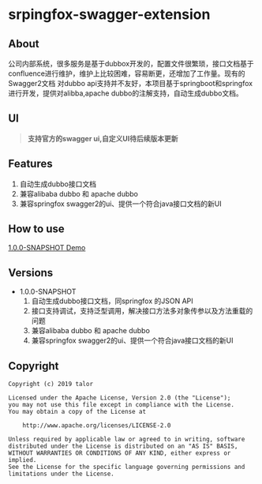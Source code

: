 # srpingfox-swagger-extension

## About

​		公司内部系统，很多服务是基于dubbox开发的，配置文件很繁琐，接口文档基于confluence进行维护，维护上比较困难，容易断更，还增加了工作量。现有的Swagger2文档
对dubbo api支持并不友好，本项目基于springboot和springfox进行开发，提供对alibba,apache dubbo的注解支持，自动生成dubbo文档。


## UI

> **支持官方的swagger ui,自定义UI待后续版本更新**
>

## Features

1. 自动生成dubbo接口文档
2. 兼容alibaba dubbo 和 apache dubbo
3. 兼容springfox swagger2的ui、提供一个符合java接口文档的新UI



## How to use

[1.0.0-SNAPSHOT Demo](https://github.com/luffytalory/srpingfox-swagger-extension/tree/master/springfox-swagger-extension-demo)


## Versions

- 1.0.0-SNAPSHOT
    1. 自动生成dubbo接口文档，同springfox 的JSON API
    2. 接口支持调试，支持泛型调用，解决接口方法多对象传参以及方法重载的问题
    3. 兼容alibaba dubbo 和 apache dubbo
    4. 兼容springfox swagger2的ui、提供一个符合java接口文档的新UI


## Copyright

```
Copyright (c) 2019 talor

Licensed under the Apache License, Version 2.0 (the "License");
you may not use this file except in compliance with the License.
You may obtain a copy of the License at

    http://www.apache.org/licenses/LICENSE-2.0

Unless required by applicable law or agreed to in writing, software
distributed under the License is distributed on an "AS IS" BASIS,
WITHOUT WARRANTIES OR CONDITIONS OF ANY KIND, either express or implied.
See the License for the specific language governing permissions and
limitations under the License.
```
